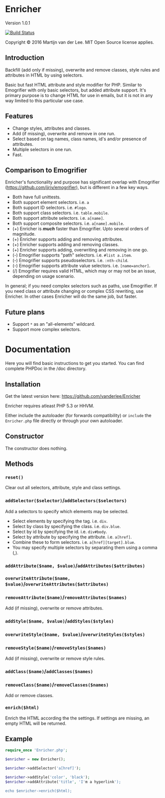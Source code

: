 Enricher
========
Version 1.0.1

[![Build Status](https://travis-ci.org/vanderlee/Enricher.svg?branch=master)](https://travis-ci.org/vanderlee/Enricher)

Copyright &copy; 2016 Martijn van der Lee.
MIT Open Source license applies.

Introduction
------------
Backfill (add only if missing), overwrite and remove classes, style rules and
attributes in HTML by using selectors.

Basic but fast HTML attribute and style modifier for PHP.
Similar to Emogrifier with only basic selectors, but added attribute support.
It's primary purpose is to change HTML for use in emails, but it is not in any
way limited to this particular use case.

Features
--------
*	Change styles, attributes and classes.
*	Add (if missing), overwrite and remove in one run.
*	Select based on tag names, class names, id's and/or presence of attributes.
*	Multiple selectors in one run.
*	Fast.

Comparison to Emogrifier
------------------------
Enricher's functionality and purpose has significant overlap with Emogrifier
(https://github.com/jjriv/emogrifier), but is different in a few key ways.

*	Both have full unittests.
*	Both support element selectors. i.e. `a`
*	Both support ID selectors. i.e. `#logo`.
*	Both support class selectors. i.e. `table.mobile`.
*	Both support attribute selectors. i.e. `a[name]`.
*	Both support composite selectors. i.e. `a[name].mobile`.
*	(+) Enricher is ___much___ faster than Emogrifier. Upto several orders of
	magnitude.
*	(+) Enricher supports adding and removing attributes.
*	(+) Enricher supports adding and removing classes.
*	(+) Enricher supports adding, overwriting and removing in one go.
*	(-) Emogrifier supports "path" selectors. i.e. `#list a.item`.
*	(-) Emogrifier supports pseudoselectors. i.e. `:nth-child`.
*	(-) Emogrifier supports attribute value selectors. i.e. `[name=anchor]`.
*	(/) Emogrifier requires valid HTML, which may or may not be an issue,
	depending on usage scenario.

In general; if you need complex selectors such as paths, use Emogrifier.
If you need class or attribute changing or complex CSS rewriting, use Enricher.
In other cases Enricher will do the same job, but faster.

Future plans
------------
*	Support `*` as an "all-elements"  wildcard.
*	Support more complex selectors.

Documentation
=============
Here you will find basic instructions to get you started.
You can find complete PHPDoc in the /doc directory.

Installation
------------
Get the latest version here: https://github.com/vanderlee/Enricher

Enricher requires atleast PHP 5.3 or HHVM.

Either include the autoloader (for forwards compatibility) or `include` the
`Enricher.php` file directly or through your own autoloader.

Constructor
-----------
The constructor does nothing.

Methods
-------
### `reset()`
Clear out all selectors, attribute, style and class settings.

### `addSelector($selector)`/`addSelectors($selectors)`
Add a selectors to specify which elements may be selected.
*	Select elements by specifying the tag. i.e. `div`.
*	Select by class by specifying the class. i.e. `div.blue`.
*	Select by id by specifying the id. i.e. `div#body`.
*	Select by attribute by specifying the attribute. i.e. `a[href]`.
*	Combine these to form selectors. i.e. `a[href][target].blue`.
*	You may specify multiple selectors by separating them using a comma (,).

### `addAttribute($name, $value)`/`addAttributes($attributes)`
### `overwriteAttribute($name, $value)`/`overwriteAttributes($attributes)`
### `removeAttribute($name)`/`removeAttributes($names)`
Add (if missing), overwrite or remove attributes.

### `addStyle($name, $value)`/`addStyles($styles)`
### `overwriteStyle($name, $value)`/`overwriteStyles($styles)`
### `removeStyle($name)`/`removeStyles($names)`
Add (if missing), overwrite or remove style rules.

### `addClass($name)`/`addClasses($names)`
### `removeClass($name)`/`removeClasses($names)`
Add or remove classes.

### `enrich($html)`
Enrich the HTML according the the settings.
If settings are missing, an empty HTML will be returned.

Example
-------
```php
require_once 'Enricher.php';

$enricher = new Enricher();

$enricher->addSelector('a[href]');

$enricher->addStyle('color', 'black');
$enricher->addAttribute('title', 'I'm a hyperlink');

echo $enricher->enrich($html);
```